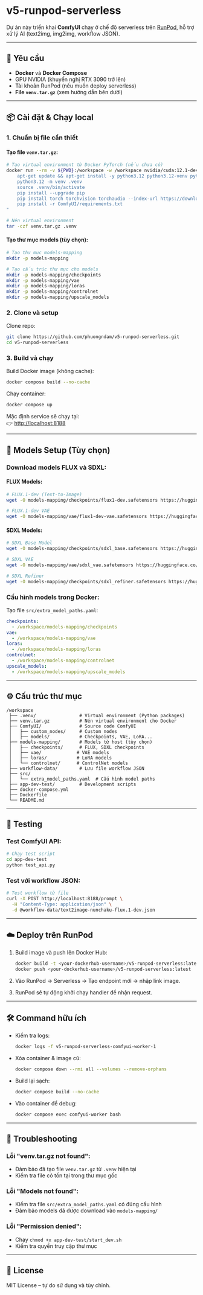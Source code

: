 # v5-runpod-serverless

Dự án này triển khai **ComfyUI** chạy ở chế độ serverless trên [RunPod](https://www.runpod.io), hỗ trợ xử lý AI (text2img, img2img, workflow JSON).

---

## 🚀 Yêu cầu

- **Docker** và **Docker Compose**
- GPU NVIDIA (khuyến nghị RTX 3090 trở lên)
- Tài khoản RunPod (nếu muốn deploy serverless)
- **File `venv.tar.gz`** (xem hướng dẫn bên dưới)

---

## 📦 Cài đặt & Chạy local

### 1. Chuẩn bị file cần thiết

#### Tạo file `venv.tar.gz`:
```bash
# Tạo virtual environment từ Docker PyTorch (nếu chưa có)
docker run --rm -v ${PWD}:/workspace -w /workspace nvidia/cuda:12.1-devel-ubuntu22.04 bash -c "
    apt-get update && apt-get install -y python3.12 python3.12-venv python3-pip git
    python3.12 -m venv .venv
    source .venv/bin/activate
    pip install --upgrade pip
    pip install torch torchvision torchaudio --index-url https://download.pytorch.org/whl/cu121
    pip install -r ComfyUI/requirements.txt
"

# Nén virtual environment
tar -czf venv.tar.gz .venv
```

#### Tạo thư mục models (tùy chọn):
```bash
# Tạo thư mục models-mapping
mkdir -p models-mapping

# Tạo cấu trúc thư mục cho models
mkdir -p models-mapping/checkpoints
mkdir -p models-mapping/vae
mkdir -p models-mapping/loras
mkdir -p models-mapping/controlnet
mkdir -p models-mapping/upscale_models
```

### 2. Clone và setup

Clone repo:
```bash
git clone https://github.com/phuongndam/v5-runpod-serverless.git
cd v5-runpod-serverless
```

### 3. Build và chạy

Build Docker image (không cache):
```bash
docker compose build --no-cache
```

Chạy container:
```bash
docker compose up
```

Mặc định service sẽ chạy tại:  
👉 [http://localhost:8188](http://localhost:8188)

---

## 🎯 Models Setup (Tùy chọn)

### Download models FLUX và SDXL:

#### FLUX Models:
```bash
# FLUX.1-dev (Text-to-Image)
wget -O models-mapping/checkpoints/flux1-dev.safetensors https://huggingface.co/black-forest-labs/FLUX.1-dev/resolve/main/flux1-dev.safetensors

# FLUX.1-dev VAE
wget -O models-mapping/vae/flux1-dev-vae.safetensors https://huggingface.co/black-forest-labs/FLUX.1-dev/resolve/main/ae.safetensors
```

#### SDXL Models:
```bash
# SDXL Base Model
wget -O models-mapping/checkpoints/sdxl_base.safetensors https://huggingface.co/stabilityai/stable-diffusion-xl-base-1.0/resolve/main/sd_xl_base_1.0.safetensors

# SDXL VAE
wget -O models-mapping/vae/sdxl_vae.safetensors https://huggingface.co/stabilityai/sdxl-vae/resolve/main/sdxl_vae.safetensors

# SDXL Refiner
wget -O models-mapping/checkpoints/sdxl_refiner.safetensors https://huggingface.co/stabilityai/stable-diffusion-xl-refiner-1.0/resolve/main/sd_xl_refiner_1.0.safetensors
```

### Cấu hình models trong Docker:

Tạo file `src/extra_model_paths.yaml`:
```yaml
checkpoints:
  - /workspace/models-mapping/checkpoints
vae:
  - /workspace/models-mapping/vae
loras:
  - /workspace/models-mapping/loras
controlnet:
  - /workspace/models-mapping/controlnet
upscale_models:
  - /workspace/models-mapping/upscale_models
```

---

## ⚙️ Cấu trúc thư mục

```
/workspace
 ├── .venv/                # Virtual environment (Python packages)
 ├── venv.tar.gz           # Nén virtual environment cho Docker
 ├── ComfyUI/              # Source code ComfyUI
 │   ├── custom_nodes/     # Custom nodes
 │   ├── models/           # Checkpoints, VAE, LoRA...
 ├── models-mapping/       # Models từ host (tùy chọn)
 │   ├── checkpoints/      # FLUX, SDXL checkpoints
 │   ├── vae/             # VAE models
 │   ├── loras/           # LoRA models
 │   └── controlnet/      # ControlNet models
 ├── workflow-data/        # Lưu file workflow JSON
 ├── src/
 │   └── extra_model_paths.yaml  # Cấu hình model paths
 ├── app-dev-test/         # Development scripts
 ├── docker-compose.yml
 ├── Dockerfile
 └── README.md
```

---

## 🧪 Testing

### Test ComfyUI API:
```bash
# Chạy test script
cd app-dev-test
python test_api.py
```

### Test với workflow JSON:
```bash
# Test workflow từ file
curl -X POST http://localhost:8188/prompt \
  -H "Content-Type: application/json" \
  -d @workflow-data/text2image-nunchaku-flux.1-dev.json
```

---

## ☁️ Deploy trên RunPod

1. Build image và push lên Docker Hub:
   ```bash
   docker build -t <your-dockerhub-username>/v5-runpod-serverless:latest .
   docker push <your-dockerhub-username>/v5-runpod-serverless:latest
   ```

2. Vào RunPod → Serverless → Tạo endpoint mới → nhập link image.

3. RunPod sẽ tự động khởi chạy handler để nhận request.

---

## 🛠️ Command hữu ích

- Kiểm tra logs:
  ```bash
  docker logs -f v5-runpod-serverless-comfyui-worker-1
  ```

- Xóa container & image cũ:
  ```bash
  docker compose down --rmi all --volumes --remove-orphans
  ```

- Build lại sạch:
  ```bash
  docker compose build --no-cache
  ```

- Vào container để debug:
  ```bash
  docker compose exec comfyui-worker bash
  ```

---

## 🔧 Troubleshooting

### Lỗi "venv.tar.gz not found":
- Đảm bảo đã tạo file `venv.tar.gz` từ `.venv` hiện tại
- Kiểm tra file có tồn tại trong thư mục gốc

### Lỗi "Models not found":
- Kiểm tra file `src/extra_model_paths.yaml` có đúng cấu hình
- Đảm bảo models đã được download vào `models-mapping/`

### Lỗi "Permission denied":
- Chạy `chmod +x app-dev-test/start_dev.sh`
- Kiểm tra quyền truy cập thư mục

---

## 📜 License

MIT License – tự do sử dụng và tùy chỉnh.